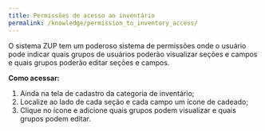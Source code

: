 ```yaml
---
title: Permissões de acesso ao inventário
permalink: /knowledge/permission_to_inventory_access/
---
```


O sistema ZUP tem um poderoso sistema de permissões onde o usuário pode indicar quais grupos de usuários poderão visualizar seções e campos e quais grupos poderão editar seções e campos.

**Como acessar:**
1. Ainda na tela de cadastro da categoria de inventário;
2. Localize ao lado de cada seção e cada campo um ícone de cadeado;
3. Clique no ícone e adicione quais grupos podem visualizar e quais grupos podem editar.
